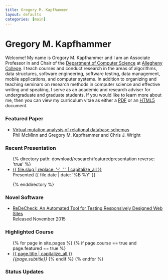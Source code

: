 ```yaml
---
title: Gregory M. Kapfhammer
layout: defaults
categories: [main]
---
```


# Gregory M. Kapfhammer

Welcome! My name is Gregory M. Kapfhammer and I am an Associate Professor in and Chair of the [Department of Computer
Science](http://www.cs.allegheny.edu) at [Allegheny College](http://www.allegheny.edu). I teach courses and conduct
research in the areas of algorithms, data structures, software engineering, software testing, data management, mobile
applications, and computer systems.  In addition to organizing and teaching seminars on research methods in computer
science and effective writing and speaking, I serve as an academic and research adviser for undergraduate and graduate
students. If you would like to learn more about me, then you can view my curriculum vitae as either a <a target="_blank"
href = "{{site.baseurl}}cv/curriculum_vitae_kapfhammer.pdf">PDF</a> or an <a target="_blank" href =
"{{site.baseurl}}cv/curriculum_vitae_kapfhammer.html">HTML5</a> document.

### Featured Paper

<div class="featured">
<ul class="fa-ul">
<li><i class="fa-li fa fa-file-text-o fa-lg"></i><a class="major" href="{{site.baseurl}}/research/papers/McMinn2016b">Virtual
mutation analysis of relational database schemas</a></li>Phil McMinn and Gregory M. Kapfhammer and Chris J. Wright<p>
</ul>
</div>

### Recent Presentation

<div class="featured">
<ul class="fa-ul">
{% directory path: download/research/featuredpresentation reverse: 'true' %}
<li><i class="fa-li fa fa-file-image-o fa-lg"></i><a class="major" href="{{site.baseurl}}{{ file.url | remove_first:'/'}}" >{{ file.slug | replace: '-', ' ' | capitalize_all }}</a></li> Presented {{ file.date | date: '%B %Y' }} <p>
{% enddirectory %}
</ul>
</div>

### Novel Software

<ul class="fa-ul">
<li><i class="fa-li fa fa-code fa-lg"></i><a class="major"
href="https://github.com/redecheck/redecheck-tool">ReDeCheck: An Automated Tool for Testing Responsively Designed Web Sites</a> </li>
Released November 2015
</ul>

### Highlighted Course

<ul class="fa-ul">
{% for page in site.pages %}
  {% if page.course == true and page.featured == true %}
    <li><i class="fa-li fa fa-cog fa-lg"></i><a class="major" href="{{site.baseurl}}{{ page.url | remove_first:'/'}}">{{ page.title | capitalize_all }}</a></li>
    <em>{{page.subtitle}}</em>
  {% endif %}
{% endfor %}
</ul>

### Status Updates

<div id="tw-gkapfham">
</div>
